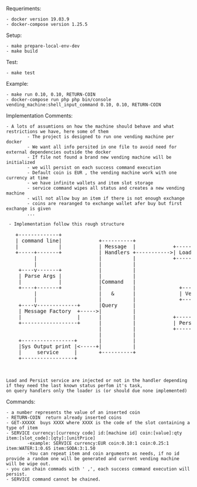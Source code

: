 Requeriments:

    - docker version 19.03.9
    - docker-compose version 1.25.5
    
Setup:

    - make prepare-local-env-dev
    - make build
    
Test:

    - make test
    
Example:

    - make run 0.10, 0.10, RETURN-COIN
    - docker-compose run php php bin/console vending_machine:shell_input_command 0.10, 0.10, RETURN-COIN
    
Implementation Comments:

    - A lots of assumtions on how the machine should behave and what restrictions we have, here some of them
            - The project is designed to run one vending machine per docker 
            - We want all info persited in one file to avoid need for external dependencies outside the docker
            - If file not found a brand new vending machine will be initialized
            - we will persist on each success command execution
            - Default coin is EUR , the vending machine work with one currency at time
            - we have infinite wallets and item slot storage
            - service command wipes all status and creates a new vending machine 
            - will not allow buy an item if there is not enough exchange 
            - coins are rearanged to exchange wallet afer buy but first exchange is given  
            ...
            
     - Implementation follow this rough structure       
  
    
  <pre>
   +-------------+
   | command line|            +----------+
   |             |            | Message  |            +----------------------+
   +-----+-------+            | Handlers +----------->| Load Status Service  |
         |                    |          |            +-----------+----------+
         |                    |          |                        |
    +----v-------+            |          |                        |
    | Parse Args |            |          |                        |
    |            |            |Command   |                        |
    +----+-------+            |          |              +---------v-------------------+
         |                    |   &      |              | VendingMachine Domain Logic |
         |                    |          |              +---------+-------------------+
    +----v-------------+      |Query     |                        |
    | Message Factory  +----->|          |                        |
    |                  |      |          |            +-----------v-----------+
    +------------------+      |          |            | Persit Status Service |
                              |          |            +-----------+-----------+
                              |          |                        |
    +-----------------+       |          |                        v
    |Sys Output print |<-----+|          |                   +--------+
    |     service     |       +----------+                   |  END   |
    +-----------------+                                      +--------+
    
    </pre>
    
    Load and Persist service are injected or not in the handler depending if they need the last known status perfom it's task,
    on query handlers only the loader is (or should due none implemented)  
    
Commands:

    - a number represents the value of an inserted coin
    - RETURN-COIN  return already inserted coins
    - GET-XXXXX  buys XXXX where XXXX is the code of the slot containing a type of item
    - SERVICE currency:[currency code] id:[machine id] coin:[value]:qty item:[slot_code]:[qty]:[unitPrice]
            -example: SERVICE currency:EUR coin:0.10:1 coin:0.25:1 item:WATER:1:0.65 item:SODA:3:1.50
            -You can repeat item and coin arguments as needs, if no id provide a random one will be generated and current vending machine will be wipe out.
    - you can chain commads with ' ,', each success command execution will persist.
    - SERVICE command cannot be chained.